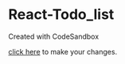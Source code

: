 # React-Todo_list
Created with CodeSandbox

<a href="https://codesandbox.io/s/github/Dhanush1509/React-Todo_list">click here</a> to make your changes.
